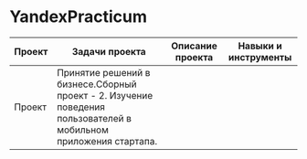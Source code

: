 # YandexPracticum
|Проект|Задачи проекта|Описание проекта|Навыки и инструменты|
|------|--------------|----------------|--------------------|
|Проект|Принятие решений в бизнесе.Сборный проект - 2. Изучение поведения пользователей в мобильном приложения стартапа.|
